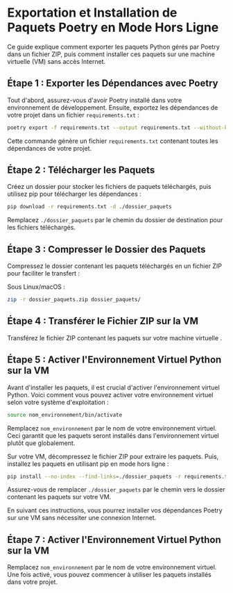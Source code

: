 # Exportation et Installation de Paquets Poetry en Mode Hors Ligne

Ce guide explique comment exporter les paquets Python gérés par Poetry dans un fichier ZIP, puis comment installer ces paquets sur une machine virtuelle (VM) sans accès Internet.

## Étape 1 : Exporter les Dépendances avec Poetry

Tout d'abord, assurez-vous d'avoir Poetry installé dans votre environnement de développement. Ensuite, exportez les dépendances de votre projet dans un fichier `requirements.txt` :

```bash
poetry export -f requirements.txt --output requirements.txt --without-hashes
```

Cette commande génère un fichier `requirements.txt` contenant toutes les dépendances de votre projet.

## Étape 2 : Télécharger les Paquets

Créez un dossier pour stocker les fichiers de paquets téléchargés, puis utilisez pip pour télécharger les dépendances :

```bash
pip download -r requirements.txt -d ./dossier_paquets
```

Remplacez `./dossier_paquets` par le chemin du dossier de destination pour les fichiers téléchargés.

## Étape 3 : Compresser le Dossier des Paquets

Compressez le dossier contenant les paquets téléchargés en un fichier ZIP pour faciliter le transfert :

Sous Linux/macOS :

```bash
zip -r dossier_paquets.zip dossier_paquets/
```

## Étape 4 : Transférer le Fichier ZIP sur la VM

Transférez le fichier ZIP contenant les paquets sur votre machine virtuelle .

## Étape 5 : Activer l'Environnement Virtuel Python sur la VM

Avant d'installer les paquets, il est crucial d'activer l'environnement virtuel Python. Voici comment vous pouvez activer votre environnement virtuel selon votre système d'exploitation :


```bash
source nom_environnement/bin/activate
```


Remplacez `nom_environnement` par le nom de votre environnement virtuel. Ceci garantit que les paquets seront installés dans l'environnement virtuel plutôt que globalement.

Sur votre VM, décompressez le fichier ZIP pour extraire les paquets. Puis, installez les paquets en utilisant pip en mode hors ligne :

```bash
pip install --no-index --find-links=./dossier_paquets -r requirements.txt
```

Assurez-vous de remplacer `./dossier_paquets` par le chemin vers le dossier contenant les paquets sur votre VM.

En suivant ces instructions, vous pourrez installer vos dépendances Poetry sur une VM sans nécessiter une connexion Internet.
## Étape 7 : Activer l'Environnement Virtuel Python sur la VM


Remplacez `nom_environnement` par le nom de votre environnement virtuel. Une fois activé, vous pouvez commencer à utiliser les paquets installés dans votre projet.